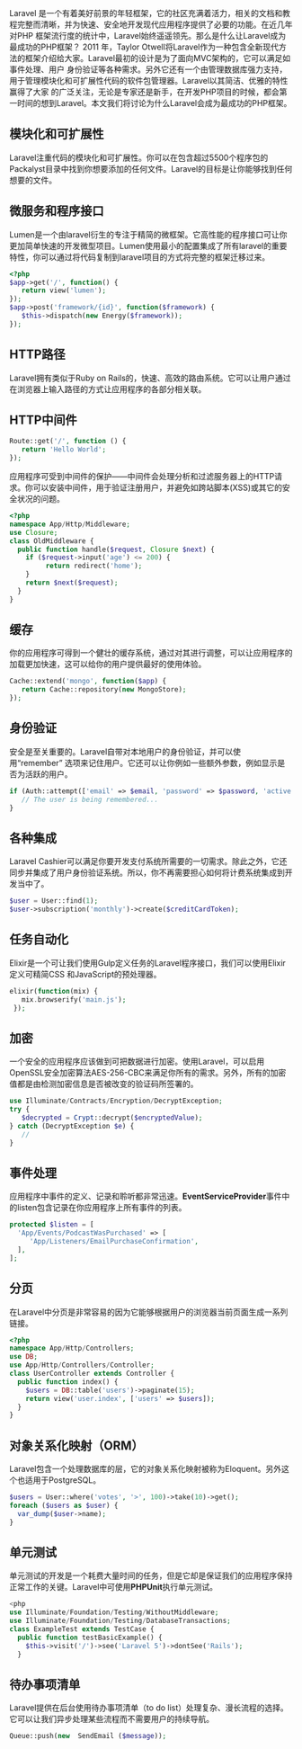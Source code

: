 Laravel 是一个有着美好前景的年轻框架，它的社区充满着活力，相关的文档和教程完整而清晰，并为快速、安全地开发现代应用程序提供了必要的功能。在近几年对PHP 框架流行度的统计中，Laravel始终遥遥领先。那么是什么让Laravel成为最成功的PHP框架？
        2011 年，Taylor Otwell将Laravel作为一种包含全新现代方法的框架介绍给大家。Laravel最初的设计是为了面向MVC架构的，它可以满足如事件处理、用户 身份验证等各种需求。另外它还有一个由管理数据库强力支持，用于管理模块化和可扩展性代码的软件包管理器。Laravel以其简洁、优雅的特性赢得了大家 的广泛关注，无论是专家还是新手，在开发PHP项目的时候，都会第一时间的想到Laravel。本文我们将讨论为什么Laravel会成为最成功的PHP框架。

## 模块化和可扩展性
 Laravel注重代码的模块化和可扩展性。你可以在包含超过5500个程序包的Packalyst目录中找到你想要添加的任何文件。Laravel的目标是让你能够找到任何想要的文件。

## 微服务和程序接口
 Lumen是一个由laravel衍生的专注于精简的微框架。它高性能的程序接口可让你更加简单快速的开发微型项目。Lumen使用最小的配置集成了所有laravel的重要特性，你可以通过将代码复制到laravel项目的方式将完整的框架迁移过来。

```php
<?php
$app->get('/', function() {
   return view('lumen');
});
$app->post('framework/{id}', function($framework) {
   $this->dispatch(new Energy($framework));
});
```

## HTTP路径
 Laravel拥有类似于Ruby on Rails的，快速、高效的路由系统。它可以让用户通过在浏览器上输入路径的方式让应用程序的各部分相关联。

## HTTP中间件

```php
Route::get('/', function () { 
   return 'Hello World'; 
});
```
应用程序可受到中间件的保护——中间件会处理分析和过滤服务器上的HTTP请求。你可以安装中间件，用于验证注册用户，并避免如跨站脚本(XSS)或其它的安全状况的问题。

```php
<?php 
namespace App/Http/Middleware; 
use Closure; 
class OldMiddleware { 
  public function handle($request, Closure $next) { 
    if ($request->input('age') <= 200) { 
         return redirect('home'); 
    } 
    return $next($request);
  }
}
```

## 缓存
你的应用程序可得到一个健壮的缓存系统，通过对其进行调整，可以让应用程序的加载更加快速，这可以给你的用户提供最好的使用体验。

```php
Cache::extend('mongo', function($app) { 
   return Cache::repository(new MongoStore);
});
```

## 身份验证
安全是至关重要的。Laravel自带对本地用户的身份验证，并可以使用“remember” 选项来记住用户。它还可以让你例如一些额外参数，例如显示是否为活跃的用户。

```php
if (Auth::attempt(['email' => $email, 'password' => $password, 'active' => 1 ], $remember)) { 
   // The user is being remembered... 
}
```

## 各种集成
 Laravel Cashier可以满足你要开发支付系统所需要的一切需求。除此之外，它还同步并集成了用户身份验证系统。所以，你不再需要担心如何将计费系统集成到开发当中了。

```php
$user = User::find(1);
$user->subscription('monthly')->create($creditCardToken);
```

## 任务自动化

Elixir是一个可让我们使用Gulp定义任务的Laravel程序接口，我们可以使用Elixir定义可精简CSS 和JavaScript的预处理器。

```php
elixir(function(mix) { 
   mix.browserify('main.js');
 });
```

## 加密
一个安全的应用程序应该做到可把数据进行加密。使用Laravel，可以启用OpenSSL安全加密算法AES-256-CBC来满足你所有的需求。另外，所有的加密值都是由检测加密信息是否被改变的验证码所签署的。

```php
use Illuminate/Contracts/Encryption/DecryptException; 
try { 
   $decrypted = Crypt::decrypt($encryptedValue);
} catch (DecryptException $e) { 
   // 
}
```

## 事件处理
应用程序中事件的定义、记录和聆听都非常迅速。**EventServiceProvider**事件中的listen包含记录在你应用程序上所有事件的列表。

```php
protected $listen = [
  'App/Events/PodcastWasPurchased' => [ 
     'App/Listeners/EmailPurchaseConfirmation',
  ],
];
```

## 分页

在Laravel中分页是非常容易的因为它能够根据用户的浏览器当前页面生成一系列链接。

```php
<?php 
namespace App/Http/Controllers; 
use DB; 
use App/Http/Controllers/Controller; 
class UserController extends Controller { 
  public function index() { 
    $users = DB::table('users')->paginate(15);
    return view('user.index', ['users' => $users]);
  }
}
```

## 对象关系化映射（ORM）

Laravel包含一个处理数据库的层，它的对象关系化映射被称为Eloquent。另外这个也适用于PostgreSQL。

```php
$users = User::where('votes', '>', 100)->take(10)->get();
foreach ($users as $user) { 
  var_dump($user->name);
}
```

## 单元测试

单元测试的开发是一个耗费大量时间的任务，但是它却是保证我们的应用程序保持正常工作的关键。Laravel中可使用**PHPUnit**执行单元测试。

```php
<php 
use Illuminate/Foundation/Testing/WithoutMiddleware; 
use Illuminate/Foundation/Testing/DatabaseTransactions; 
class ExampleTest extends TestCase { 
  public function testBasicExample() { 
    $this->visit('/')->see('Laravel 5')->dontSee('Rails');
  }

```

## 待办事项清单

Laravel提供在后台使用待办事项清单（to do list）处理复杂、漫长流程的选择。它可以让我们异步处理某些流程而不需要用户的持续导航。

```php
Queue::push(new  SendEmail ($message));
```
